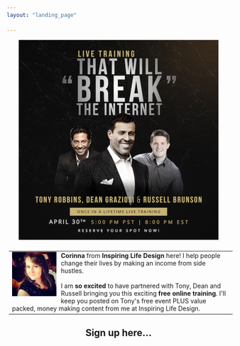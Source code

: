 ```yaml
---
layout: "landing_page"

---
```


<center>
<img src='/i/2019/kbb/live-training.jpg' alt='Tony Robbins, Dean Graziosi and Russell Brunson will reveal their best kept impact and income secrets'>
</center>

<br>

<center>
<table width="700" style="margin: 5px 5px 5px 5px;">
<tr>
<td>
<img src='/i/Cory.jpg' alt='Photo of Corinna' style="width: 100px; height: 100px; margin: 0 10px 10px 0px; float: left;">
<b>Corinna</b> from <b>Inspiring Life Design</b> here! I help people change their lives by making an income from side hustles. 
<br><br>
I am <b>so excited</b> to have partnered with Tony, Dean and Russell bringing you this exciting <b>free online training</b>. I'll keep you posted on Tony's free event PLUS value packed, money making content from me at Inspiring Life Design. 
</td>
</tr>
</table>
</center>


<center> 
<h2>Sign up here...</h2>
  
<script async data-uid="180aaffcaf" src="https://f.convertkit.com/180aaffcaf/8cf3dc13b9.js"></script>
</center>




